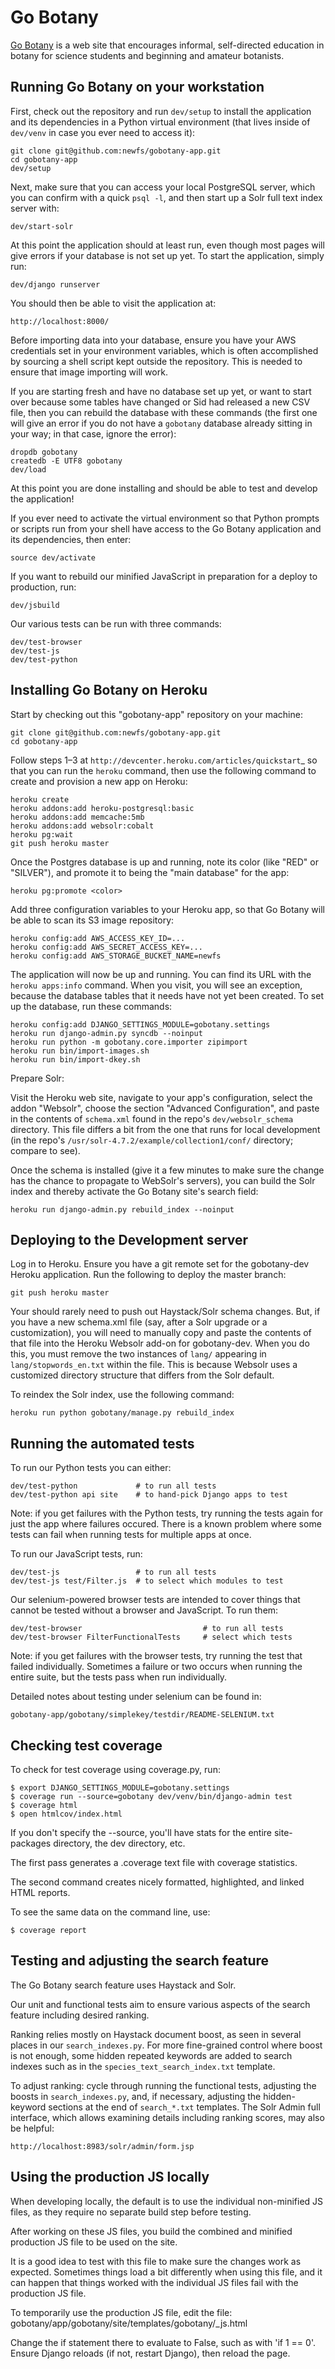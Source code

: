 Go Botany
=========

[Go Botany](https://gobotany.newenglandwild.org/) is a web site that
encourages informal, self-directed education in botany for science
students and beginning and amateur botanists.

Running Go Botany on your workstation
-------------------------------------

First, check out the repository and run `dev/setup` to install the
application and its dependencies in a Python virtual environment (that
lives inside of `dev/venv` in case you ever need to access it):

    git clone git@github.com:newfs/gobotany-app.git
    cd gobotany-app
    dev/setup

Next, make sure that you can access your local PostgreSQL server, which
you can confirm with a quick `psql -l`, and then start up a Solr full
text index server with:

    dev/start-solr

At this point the application should at least run, even though most
pages will give errors if your database is not set up yet.  To start the
application, simply run:

    dev/django runserver

You should then be able to visit the application at:

    http://localhost:8000/

Before importing data into your database, ensure you have your AWS
credentials set in your environment variables, which is often accomplished
by sourcing a shell script kept outside the repository. This is needed to
ensure that image importing will work.

If you are starting fresh and have no database set up yet, or want to
start over because some tables have changed or Sid had released a new
CSV file, then you can rebuild the database with these commands (the
first one will give an error if you do not have a `gobotany` database
already sitting in your way; in that case, ignore the error):

    dropdb gobotany
    createdb -E UTF8 gobotany
    dev/load

At this point you are done installing and should be able to test and
develop the application!

If you ever need to activate the virtual environment so that Python
prompts or scripts run from your shell have access to the Go Botany
application and its dependencies, then enter:

    source dev/activate

If you want to rebuild our minified JavaScript in preparation for a
deploy to production, run:

    dev/jsbuild

Our various tests can be run with three commands:

    dev/test-browser
    dev/test-js
    dev/test-python


Installing Go Botany on Heroku
------------------------------

Start by checking out this "gobotany-app" repository on your machine:

    git clone git@github.com:newfs/gobotany-app.git
    cd gobotany-app

Follow steps 1–3 at `http://devcenter.heroku.com/articles/quickstart`_
so that you can run the ``heroku`` command, then use the following
command to create and provision a new app on Heroku:

    heroku create
    heroku addons:add heroku-postgresql:basic
    heroku addons:add memcache:5mb
    heroku addons:add websolr:cobalt
    heroku pg:wait
    git push heroku master

Once the Postgres database is up and running, note its color (like "RED"
or "SILVER"), and promote it to being the "main database" for the app:

    heroku pg:promote <color>

Add three configuration variables to your Heroku app, so that Go Botany
will be able to scan its S3 image repository:

    heroku config:add AWS_ACCESS_KEY_ID=...
    heroku config:add AWS_SECRET_ACCESS_KEY=...
    heroku config:add AWS_STORAGE_BUCKET_NAME=newfs

The application will now be up and running.  You can find its URL with
the ``heroku apps:info`` command.  When you visit, you will see an
exception, because the database tables that it needs have not yet been
created.  To set up the database, run these commands:

    heroku config:add DJANGO_SETTINGS_MODULE=gobotany.settings
    heroku run django-admin.py syncdb --noinput
    heroku run python -m gobotany.core.importer zipimport
    heroku run bin/import-images.sh
    heroku run bin/import-dkey.sh

Prepare Solr:

Visit the Heroku web site, navigate to
your app's configuration, select the addon "Websolr", choose the section
"Advanced Configuration", and paste in the contents of ``schema.xml``
found in the repo's ``dev/websolr_schema`` directory. This file differs a
bit from the one that runs for local development (in the repo's
``/usr/solr-4.7.2/example/collection1/conf/`` directory; compare to see).

Once the schema is installed (give it a few
minutes to make sure the change has the chance to propagate to WebSolr's
servers), you can build the Solr index and thereby activate the Go
Botany site's search field:

    heroku run django-admin.py rebuild_index --noinput


Deploying to the Development server
---------------------------

Log in to Heroku. Ensure you have a git remote set for the gobotany-dev
Heroku application. Run the following to deploy the master branch:

    git push heroku master

Your should rarely need to push out Haystack/Solr schema changes. But, if
you have a new schema.xml file (say, after a Solr upgrade or a customization),
you will need to manually copy and paste the contents of that file into the
Heroku Websolr add-on for gobotany-dev. When you do this, you must remove
the two instances of ``lang/`` appearing in ``lang/stopwords_en.txt`` within the
file. This is because Websolr uses a customized directory structure that
differs from the Solr default.

To reindex the Solr index, use the following command:

    heroku run python gobotany/manage.py rebuild_index


Running the automated tests
---------------------------

To run our Python tests you can either:

    dev/test-python             # to run all tests
    dev/test-python api site    # to hand-pick Django apps to test

Note: if you get failures with the Python tests, try running the tests
again for just the app where failures occured. There is a known problem
where some tests can fail when running tests for multiple apps at once.

To run our JavaScript tests, run:

    dev/test-js                 # to run all tests
    dev/test-js test/Filter.js  # to select which modules to test

Our selenium-powered browser tests are intended to cover things that
cannot be tested without a browser and JavaScript.  To run them:

    dev/test-browser                           # to run all tests
    dev/test-browser FilterFunctionalTests     # select which tests

Note: if you get failures with the browser tests, try running the test
that failed individually. Sometimes a failure or two occurs when running
the entire suite, but the tests pass when run individually.

Detailed notes about testing under selenium can be found in:

    gobotany-app/gobotany/simplekey/testdir/README-SELENIUM.txt


Checking test coverage
----------------------

To check for test coverage using coverage.py, run:

    $ export DJANGO_SETTINGS_MODULE=gobotany.settings
    $ coverage run --source=gobotany dev/venv/bin/django-admin test
    $ coverage html
    $ open htmlcov/index.html

If you don't specify the --source, you'll have stats for the entire
site-packages directory, the dev directory, etc.

The first pass generates a .coverage text file with coverage statistics.

The second command creates nicely formatted, highlighted, and linked HTML
reports.

To see the same data on the command line, use:

    $ coverage report


Testing and adjusting the search feature
----------------------------------------

The Go Botany search feature uses Haystack and Solr.

Our unit and functional tests aim to ensure various aspects of the search
feature including desired ranking.

Ranking relies mostly on Haystack document boost, as seen in several
places in our `search_indexes.py`. For more fine-grained control where
boost is not enough, some hidden repeated keywords are added to search
indexes such as in the `species_text_search_index.txt` template.

To adjust ranking: cycle through running the functional tests, adjusting
the boosts in `search_indexes.py`, and, if necessary, adjusting the
hidden-keyword sections at the end of `search_*.txt` templates. The Solr
Admin full interface, which allows examining details including ranking
scores, may also be helpful:

    http://localhost:8983/solr/admin/form.jsp


Using the production JS locally
-------------------------------

When developing locally, the default is to use the individual
non-minified JS files, as they require no separate build step before
testing.

After working on these JS files, you build the combined and minified
production JS file to be used on the site.

It is a good idea to test with this file to make sure the changes work
as expected. Sometimes things load a bit differently when using this
file, and it can happen that things worked with the individual JS
files fail with the production JS file.

To temporarily use the production JS file, edit the file:
gobotany/app/gobotany/site/templates/gobotany/_js.html

Change the if statement there to evaluate to False, such as with
'if 1 == 0'. Ensure Django reloads (if not, restart Django), then
reload the page.
